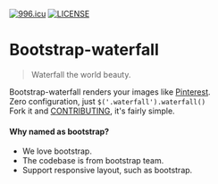 [![996.icu](https://img.shields.io/badge/link-996.icu-red.svg)](https://996.icu)
[![LICENSE](https://img.shields.io/badge/license-Anti%20996-blue.svg)](https://github.com/996icu/996.ICU/blob/master/LICENSE)

# Bootstrap-waterfall
> Waterfall the world beauty.

Bootstrap-waterfall renders your images like [Pinterest](https://www.pinterest.com/).  
Zero configuration, just `$('.waterfall').waterfall()`   
Fork it and [CONTRIBUTING](https://github.com/Mystist/bootstrap-waterfall/blob/master/CONTRIBUTING.md), it's fairly simple.

#### Why named as bootstrap?
- We love bootstrap.
- The codebase is from bootstrap team.
- Support responsive layout, such as bootstrap.
